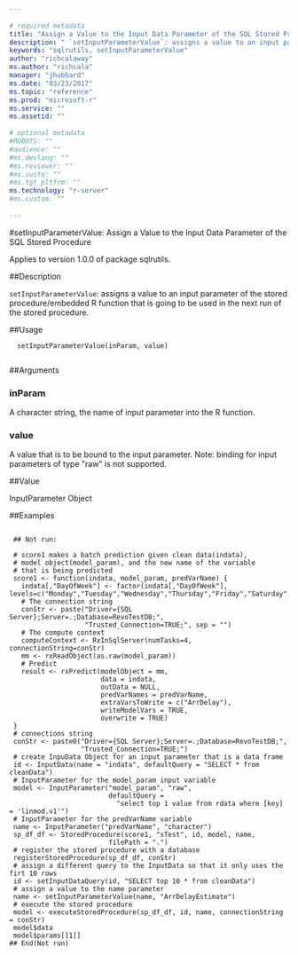 ```yaml
--- 
 
# required metadata 
title: "Assign a Value to the Input Data Parameter of the SQL Stored Procedure" 
description: " `setInputParameterValue`: assigns a value to an input parameter of the                  stored procedure/embedded R function that is going to be                  used in the next run of the stored procedure. " 
keywords: "sqlrutils, setInputParameterValue" 
author: "richcalaway"
ms.author: "richcala" 
manager: "jhubbard" 
ms.date: "03/23/2017" 
ms.topic: "reference" 
ms.prod: "microsoft-r" 
ms.service: "" 
ms.assetid: "" 
 
# optional metadata 
#ROBOTS: "" 
#audience: "" 
#ms.devlang: "" 
#ms.reviewer: "" 
#ms.suite: "" 
#ms.tgt_pltfrm: "" 
ms.technology: "r-server" 
#ms.custom: "" 
 
--- 
```

 
 
 
 
 #setInputParameterValue: Assign a Value to the Input Data Parameter of the SQL Stored Procedure

 Applies to version 1.0.0 of package sqlrutils.
 
 ##Description
 
`setInputParameterValue`: assigns a value to an input parameter of the
stored procedure/embedded R function that is going to be
used in the next run of the stored procedure.
 
 
 ##Usage

```   
  setInputParameterValue(inParam, value)
 
```
 
 ##Arguments

   
  
 ### inParam
 A character string, the name of input parameter into the R function. 
  
  
  
 ### value
 A value that is to be bound to the input parameter. Note: binding for input parameters of type "raw" is not supported. 
  
 
 
 ##Value
 
InputParameter Object
 
 ##Examples

 ```
   
  ## Not run:
 
  # score1 makes a batch prediction given clean data(indata),
  # model object(model_param), and the new name of the variable
  # that is being predicted
  score1 <- function(indata, model_param, predVarName) {
    indata[,"DayOfWeek"] <- factor(indata[,"DayOfWeek"], levels=c("Monday","Tuesday","Wednesday","Thursday","Friday","Saturday","Sunday"))
    # The connection string
    conStr <- paste("Driver={SQL Server};Server=.;Database=RevoTestDB;",
                    "Trusted_Connection=TRUE;", sep = "")
    # The compute context
    computeContext <- RxInSqlServer(numTasks=4, connectionString=conStr)
    mm <- rxReadObject(as.raw(model_param))
    # Predict
    result <- rxPredict(modelObject = mm,
                        data = indata,
                        outData = NULL,
                        predVarNames = predVarName,
                        extraVarsToWrite = c("ArrDelay"),
                        writeModelVars = TRUE,
                        overwrite = TRUE)
  }
  # connections string
  conStr <- paste0("Driver={SQL Server};Server=.;Database=RevoTestDB;",
                   "Trusted_Connection=TRUE;")
  # create InpuData Object for an input parameter that is a data frame
  id <- InputData(name = "indata", defaultQuery = "SELECT * from cleanData")
  # InputParameter for the model_param input variable
  model <- InputParameter("model_param", "raw",
                          defaultQuery =
                            "select top 1 value from rdata where [key] = 'linmod.v1'")
  # InputParameter for the predVarName variable
  name <- InputParameter("predVarName", "character")
  sp_df_df <- StoredProcedure(score1, "sTest", id, model, name,
                          filePath = ".")
  # register the stored procedure with a database
  registerStoredProcedure(sp_df_df, conStr)
  # assign a different query to the InputData so that it only uses the firt 10 rows
  id <- setInputDataQuery(id, "SELECT top 10 * from cleanData")
  # assign a value to the name parameter
  name <- setInputParameterValue(name, "ArrDelayEstimate")
  # execute the stored procedure
  model <- executeStoredProcedure(sp_df_df, id, name, connectionString = conStr)
  model$data
  model$params[[1]]
 ## End(Not run) 
  
 
```
 
 
